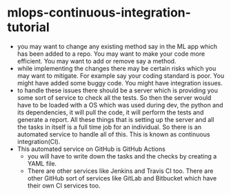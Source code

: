 # mlops-continuous-integration-tutorial

- you may want to change any existing method say in the ML app which has been added to a repo. You may want to make your code more efficient. You may want to add or remove say a method. 
- while implementing the changes there may be certain risks which you may want to mitigate. For example say your coding standard is poor. You might have added some buggy code. You might have integration issues. 
- to handle these issues there should be a server which is providing you some sort of service to check all the tests. So then the server would have to be loaded with a OS which was used during dev, the python and its dependencies, it will pull the code, it will perform the tests and generate a report. All these things that is setting up the server and all the tasks in itself is a full time job for an individual. So there is an automated service to handle all of this. This is known as continuous integration(CI).
- This automated service on GitHub is GitHub Actions 
    - you will have to write down the tasks and the checks by creating a YAML file.
    - There are other services like Jenkins and Travis CI too. There are other GitHub sort of services like GitLab and Bitbucket which have their own CI services too. 